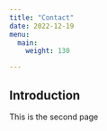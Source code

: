 ```yaml
---
title: "Contact"
date: 2022-12-19
menu:
  main:
    weight: 130

---
```

## Introduction

This is the second page
